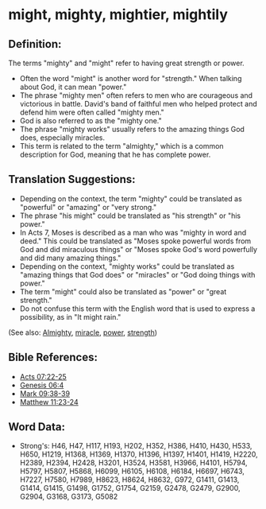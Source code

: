 # might, mighty, mightier, mightily #

## Definition: ##

The terms "mighty" and "might" refer to having great strength or power.

* Often the word "might" is another word for "strength." When talking about God, it can mean "power."
* The phrase "mighty men" often refers to men who are courageous and victorious in battle. David's band of faithful men who helped protect and defend him were often called "mighty men."
* God is also referred to as the "mighty one."
* The phrase "mighty works" usually refers to the amazing things God does, especially miracles.
* This term is related to the term "almighty," which is a common description for God, meaning that he has complete power.

## Translation Suggestions: ##

* Depending on the context, the term "mighty" could be translated as "powerful" or "amazing" or "very strong."
* The phrase "his might" could be translated as "his strength" or "his power."
* In Acts 7, Moses is described as a man who was "mighty in word and deed." This could be translated as "Moses spoke powerful words from God and did miraculous things" or "Moses spoke God's word powerfully and did many amazing things."
* Depending on the context, "mighty works" could be translated as "amazing things that God does" or "miracles" or "God doing things with power."
* The term "might" could also be translated as "power" or "great strength."
* Do not confuse this term with the English word that is used to express a possibility, as in "It might rain."

(See also: [Almighty](../kt/almighty.md), [miracle](../kt/miracle.md), [power](../kt/power.md), [strength](../other/strength.md))

## Bible References: ##

* [Acts 07:22-25](rc://en/tn/help/act/07/22)
* [Genesis 06:4](rc://en/tn/help/gen/06/04)
* [Mark 09:38-39](rc://en/tn/help/mrk/09/38)
* [Matthew 11:23-24](rc://en/tn/help/mat/11/23)

## Word Data: ##

* Strong's: H46, H47, H117, H193, H202, H352, H386, H410, H430, H533, H650, H1219, H1368, H1369, H1370, H1396, H1397, H1401, H1419, H2220, H2389, H2394, H2428, H3201, H3524, H3581, H3966, H4101, H5794, H5797, H5807, H5868, H6099, H6105, H6108, H6184, H6697, H6743, H7227, H7580, H7989, H8623, H8624, H8632, G972, G1411, G1413, G1414, G1415, G1498, G1752, G1754, G2159, G2478, G2479, G2900, G2904, G3168, G3173, G5082
